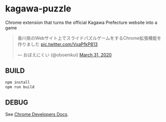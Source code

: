 # kagawa-puzzle
Chrome extension that turns the official Kagawa Prefecture website into a game

<blockquote class="twitter-tweet"><p lang="ja" dir="ltr">香川県のWebサイト上でスライドパズルゲームをするChrome拡張機能を作りました <a href="https://t.co/VxaPfkP813">pic.twitter.com/VxaPfkP813</a></p>&mdash; おぼえにくい (@oboenikui) <a href="https://twitter.com/oboenikui/status/1245025887398948865?ref_src=twsrc%5Etfw">March 31, 2020</a></blockquote>

## BUILD

```bash
npm install
npm run build
```

## DEBUG

See [Chrome Developers Docs](https://developer.chrome.com/docs/extensions/mv3/getstarted/#manifest).
